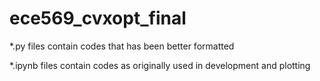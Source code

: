 # ece569_cvxopt_final

*.py files contain codes that has been better formatted

*.ipynb files contain codes as originally used in development and plotting
